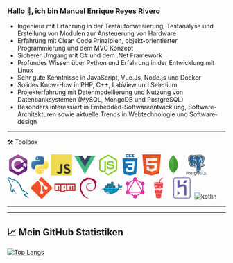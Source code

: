 ### Hallo 👋, ich bin Manuel Enrique Reyes Rivero

- Ingenieur mit Erfahrung in der Testautomatisierung, Testanalyse und Erstellung von Modulen zur Ansteuerung von Hardware
- Erfahrung mit Clean Code Prinzipien, objekt-orientierter Programmierung und dem MVC Konzept
- Sicherer Umgang mit C# und dem .Net Framework
- Profundes Wissen über Python und Erfahrung in der Entwicklung mit Linux
- Sehr gute Kenntnisse in JavaScript, Vue.Js, Node.js und Docker
- Solides Know-How in PHP, C++, LabView und Selenium
- Projekterfahrung mit Datenmodellierung und Nutzung von Datenbanksystemen (MySQL, MongoDB und PostgreSQL)
- Besonders interessiert in Embedded-Softwareentwicklung, Software-Architekturen sowie aktuelle Trends in Webtechnologie und Software­design
---

🛠️ Toolbox

<img src="https://github.com/devicons/devicon/blob/master/icons/csharp/csharp-original.svg" alt="CSS" width="50" height="50"/><img src="https://github.com/devicons/devicon/blob/master/icons/python/python-original.svg" alt="CSS" width="50" height="50"/><img src="https://github.com/devicons/devicon/blob/master/icons/javascript/javascript-original.svg" alt="JavaScript" width="50" height="50"/>
<img src="https://github.com/devicons/devicon/blob/master/icons/vuejs/vuejs-original.svg" alt="VueJS" width="50" height="50"/>
<img src="https://github.com/devicons/devicon/blob/master/icons/nodejs/nodejs-original.svg" alt="NodeJS" width="50" height="50"/><img src="https://github.com/devicons/devicon/blob/master/icons/css3/css3-plain-wordmark.svg" alt="CSS" width="50" height="50"/><img src="https://github.com/devicons/devicon/blob/master/icons/html5/html5-original.svg" alt="HTML" width="50" height="50"/><img src="https://github.com/devicons/devicon/blob/master/icons/mongodb/mongodb-original.svg" alt="MongoDB" width="50" height="50"/>
<img src="https://github.com/devicons/devicon/blob/master/icons/postgresql/postgresql-original-wordmark.svg" alt="PostgreSQL" width="50" height="50"/>
<img src="https://github.com/devicons/devicon/blob/master/icons/mysql/mysql-original.svg" alt="mysql" width="50" height="50"/>
<img src="https://github.com/devicons/devicon/blob/master/icons/git/git-original.svg" alt="Git" width="50" height="50"/>
<img src="https://github.com/devicons/devicon/blob/master/icons/npm/npm-original-wordmark.svg" alt="npm" width="50" height="50"/>
<img src="https://github.com/devicons/devicon/blob/master/icons/debian/debian-original.svg" alt="debian" width="50" height="50"/>
<img src="https://github.com/devicons/devicon/blob/master/icons/docker/docker-original.svg" alt="docker" width="50" height="50"/>
<img src="https://github.com/devicons/devicon/blob/master/icons/graphql/graphql-plain.svg" alt="graphql" width="50" height="50"/>
<img src="https://github.com/devicons/devicon/blob/master/icons/gulp/gulp-plain.svg" alt="gulp" width="50" height="50"/>
<img src="https://github.com/devicons/devicon/blob/master/icons/heroku/heroku-original.svg" alt="heroku" width="50" height="50"/>
<img src="https://github.com/devicons/devicon/blob/master/icons/heroku/kotlin-original.svg" alt="kotlin" width="50" height="50"/>



---

---

## &#x1f4c8; Mein GitHub Statistiken

[![Top Langs](https://github-readme-stats.vercel.app/api/top-langs/?username=manuelreyes60&langs_count=6&theme=radical)](https://github.com/anuraghazra/github-readme-stats)

<!--
**manuelreyes60/manuelreyes60** is a ✨ _special_ ✨ repository because its `README.md` (this file) appears on your GitHub profile.

Here are some ideas to get you started:

- 🔭 I’m currently working on ...
- 🌱 I’m currently learning ...
- 👯 I’m looking to collaborate on ...
- 🤔 I’m looking for help with ...
- 💬 Ask me about ...
- 📫 How to reach me: ...
- 😄 Pronouns: ...
- ⚡ Fun fact: ...
-->
